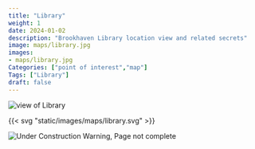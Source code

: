 ```yaml
---
title: "Library"
weight: 1
date: 2024-01-02
description: "Brookhaven Library location view and related secrets"
image: maps/library.jpg
images: 
- maps/library.jpg
Categories: ["point of interest","map"]
Tags: ["Library"]
draft: false
--- 
```



<!-- ![LOC PIC]() -->

![view of Library](/images/maps/library.jpg)

{{< svg "static/images/maps/library.svg" >}}

![Under Construction Warning, Page not complete](/images/under_construction.png)

<!-- <hr style="background-color: #28b44c" size=8>

### CaseBook Items

- [URL](/)

<hr style="background-color: #28b44c" size=8>

### Quests

- [URL](/) -->
